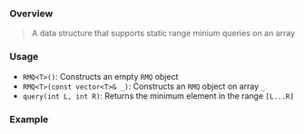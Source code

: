 ### Overview

> A data structure that supports static range minium queries on an array

### Usage

- `RMQ<T>()`: Constructs an empty `RMQ` object
- `RMQ<T>(const vector<T>& _)`: Constructs an `RMQ` object on array `_`
- `query(int L, int R)`: Returns the minimum element in the range `[L...R]`

### Example
